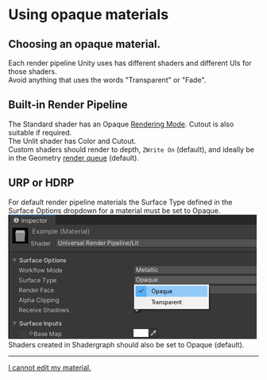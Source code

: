 # Using opaque materials

## Choosing an opaque material.  
Each render pipeline Unity uses has different shaders and different UIs for those shaders.  
Avoid anything that uses the words "Transparent" or "Fade".

## Built-in Render Pipeline
The Standard shader has an Opaque [Rendering Mode](https://docs.unity3d.com/Manual/StandardShaderMaterialParameterRenderingMode.html). Cutout is also suitable if required.  
The Unlit shader has Color and Cutout.  
Custom shaders should render to depth, `ZWrite On` (default), and ideally be in the Geometry [render queue](https://docs.unity3d.com/Manual/SL-SubShaderTags.html) (default).

## URP or HDRP
For default render pipeline materials the Surface Type defined in the Surface Options dropdown for a material must be set to Opaque.  
![Opaque Material](urp-opaque-mat.png)  
Shaders created in Shadergraph should also be set to Opaque (default).

--- 

[I cannot edit my material.](../Readonly%20Materials.md)

